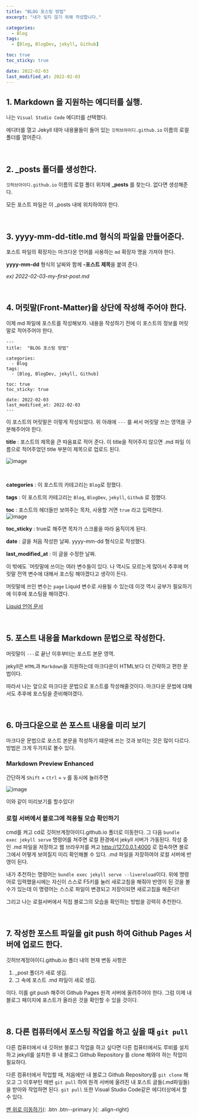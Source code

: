 ```yaml
---
title: "BLOG 포스팅 방법"
excerpt: "내가 잊지 않기 위해 작성합니다."

categories:
  - Blog
tags:
  - [Blog, BlogDev, jekyll, Github]

toc: true
toc_sticky: true

date: 2022-02-03
last_modified_at: 2022-02-03
---
```


## 1. Markdown 을 지원하는 에디터를 실행.

나는 `Visual Studio Code` 에디터를 선택했다.

에디터를 열고 Jekyll 테마 내용물들이 들어 있는 `깃허브아이디.github.io` 이름의 로컬 폴더를 열어준다.

<br>

## 2. \_posts 폴더를 생성한다.

`깃허브아이디.github.io` 이름의 로컬 폴더 위치에 **\_posts** 를 찾는다. 없다면 생성해준다.

모든 포스트 파일은 이 \_posts 내에 위치하여야 한다.

<br>

## 3. yyyy-mm-dd-title.md 형식의 파일을 만들어준다.

포스트 파일의 확장자는 마크다운 언어를 사용하는 `md` 확장자 명을 가져야 한다.

**yyyy-mm-dd** 형식의 날짜와 함께 **-포스트 제목**을 붙여 준다.

_ex) 2022-02-03-my-first-post.md_

<br>

## 4. 머릿말(Front-Matter)을 상단에 작성해 주어야 한다.

이제 md 파일에 포스트를 작성해보자. 내용을 작성하기 전에 이 포스트의 정보를 머릿말로 적어주어야 한다.

```
---
title:  "BLOG 포스팅 방법"

categories:
  - Blog
tags:
  - [Blog, BlogDev, jekyll, Github]

toc: true
toc_sticky: true

date: 2022-02-03
last_modified_at: 2022-02-03
---
```

이 포스트의 머릿말은 이렇게 작성되었다. 위 아래에 `---` 를 써서 머릿말 쓰는 영역을 구분해주어야 한다.
<br>

**title** : 포스트의 제목을 큰 따옴표로 적어 준다. 이 title을 적어주지 않으면 .md 파일 이름으로 적어주었던 title 부분이 제목으로 업로드 된다.

![image](https://user-images.githubusercontent.com/85049368/152364273-73ace505-a8a6-4272-854c-b7e6586efc5e.png)

<br>

**categories** : 이 포스트의 카테고리는 `Blog`로 정했다.
<br>

**tags** : 이 포스트의 카테고리는 `Blog`, `BlogDev`, `jekyll`, `Github` 로 정했다.
<br>

**toc** : 포스트의 헤더들만 보여주는 목차, 사용할 거면 `true` 라고 입력한다.  
![image](https://user-images.githubusercontent.com/85049368/152365267-b3d6144c-0cb2-4d70-bdfb-0a4600686346.png)
<br>

**toc_sticky** : true로 해주면 목차가 스크롤을 따라 움직이게 된다.

**date** : 글을 처음 작성한 날짜. yyyy-mm-dd 형식으로 작성했다.

**last_modified_at** : 이 글을 수정한 날짜.

이 밖에도 `머릿말에 쓰이는 여러 변수들이 있다. 나 역시도 모르는게 많아서 추후에 머릿말 전역 변수에 대해서 포스팅 해야겠다고 생각이 든다.

머릿말에 쓰인 변수는 `page` Liquid 변수로 사용될 수 있는데 이것 역시 공부가 필요하기에 이후에 포스팅을 해야겠다.

[Liquid 언어 문서](https://shopify.github.io/liquid/)

<br>

## 5. 포스트 내용을 Markdown 문법으로 작성한다.

머릿말이 `---`로 끝난 이후부터는 포스트 본문 영역.

jekyll은 `HTML`과 `Markdown`을 지원하는데 마크다운이 HTML보다 더 간략하고 편한 문법이다.

따라서 나는 앞으로 마크다운 문법으로 포스트를 작성해줄것이다. 마크다운 문법에 대해서도 추후에 포스팅을 준비해야겠다.

<br>

## 6. 마크다운으로 쓴 포스트 내용을 미리 보기

마크다운 문법으로 포스트 본문을 작성하기 떄문에 쓰는 것과 보이는 것은 많이 다르다. 방법은 크게 두가지로 볼수 있다.

### Markdown Preview Enhanced

간단하게 `Shift` + `Ctrl` + `v` 를 동시에 눌러주면

![image](https://user-images.githubusercontent.com/85049368/152366299-eec38df6-c56f-4ba0-8168-4cd40fded7f5.png)

이와 같이 미리보기를 할수있다!

### 로컬 서버에서 블로그에 적용될 모습 확인하기

cmd를 켜고 cd로 깃허브계정아이디.github.io 폴더로 이동한다. 그 다음 `bundle exec jekyll serve` 명령어를 쳐주면 로컬 환경에서 jekyll 서버가 가동된다. 작성 중인 .md 파일을 저장하고 웹 브라우저를 켜고 <http://127.0.0.1:4000> 로 접속하면 블로그에서 어떻게 보여질지 미리 확인해볼 수 있다. .md 파일을 저장하여야 로컬 서버에 반영이 된다.

내가 추천하는 명령어는 `bundle exec jekyll serve --livereload`이다. 위에 명령어로 입력했을시에는 자신이 스스로 F5키를 눌러 새로고침을 해줘야 반영이 된 것을 볼수가 있는데 이 명령어는 스스로 파일이 변경되고 저장이되면 새로고침을 해준다!!

그리고 나는 로컬서버에서 직접 블로그의 모습을 확인하는 방법을 강력히 추천한다.

<br>

## 7. 작성한 포스트 파일을 git push 하여 Github Pages 서버에 업로드 한다.

깃허브계정아이디.github.io 폴더 내의 현재 변동 사항은

1. \_post 폴더가 새로 생김.
2. 그 속에 포스트 .md 파일이 새로 생김.

이다. 이를 git push 해주어 Github Pages 원격 서버에 올려주어야 한다. 그럼 이제 내 블로그 페이지에 포스트가 올라온 것을 확인할 수 있을 것이다.

<br>

## 8. 다른 컴퓨터에서 포스팅 작업을 하고 싶을 때 `git pull`

다른 컴퓨터에서 내 깃허브 블로그 작업을 하고 싶다면 다른 컴퓨터에서도 루비를 설치하고 jekyll를 설치한 후 내 블로그 Github Repository 를 clone 해와야 하는 작업이 필요하다.

다른 컴퓨터에서 작업할 때, 처음에만 내 블로그 Github Repository를 `git clone` 해오고 그 이후부턴 매번 `git pull` 하여 원격 서버에 올려진 내 포스트 글들(.md파일들)을 받아와 작업하면 된다. `git pull` 또한 Visual Studio Code같은 에디터상에서 할 수 있다.

[맨 위로 이동하기](#){: .btn .btn--primary }{: .align-right}
